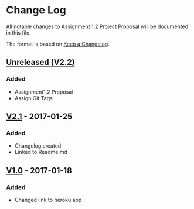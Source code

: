 # Change Log
All notable changes to Assignment 1.2 Project Proposal will be documented in this file.

The format is based on [Keep a Changelog](http://keepachangelog.com/).

## [Unreleased (V2.2)]
### Added
- Assignment1.2 Proposal 
- Assign Git Tags

## [V2.1] - 2017-01-25
### Added
- Changelog created 
- Linked to Readme.md

## [V1.0] - 2017-01-18
### Added
- Changed link to heroku app

[Unreleased (V2.2)]: https://github.com/infsci2560sp17/full-stack-web-sew77/compare/V2.1...infsci2560sp17:V2.2
[V2.1]: https://github.com/infsci2560sp17/full-stack-web-sew77/compare/V1.0...infsci2560sp17:V2.1
[V1.0]: https://github.com/infsci2560sp17/full-stack-web-sew77/compare/head...V1.0
